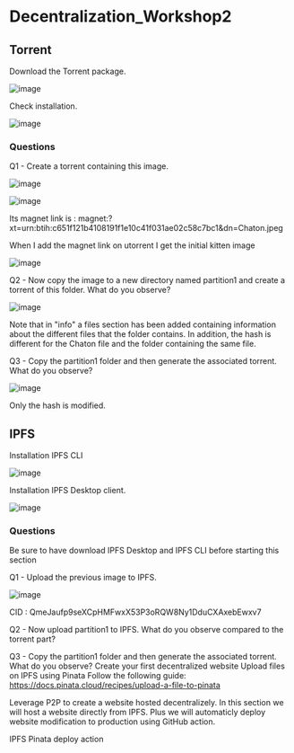 # Decentralization_Workshop2

## Torrent

Download the Torrent package.

![image](https://github.com/mariondss/Decentralization_Workshop2/assets/114142047/effc320a-c8c4-4bee-89e9-91cdb0448dea)

Check installation.

![image](https://github.com/mariondss/Decentralization_Workshop2/assets/114142047/0db22502-d1ef-42ed-9be8-ee7cb46470bf)

### Questions
Q1 - Create a torrent containing this image.

![image](https://github.com/mariondss/Decentralization_Workshop2/assets/114142047/7d21c57a-4768-4cc8-aeda-5492555a37d6)

![image](https://github.com/mariondss/Decentralization_Workshop2/assets/114142047/131b324a-b577-467c-8708-799b853cc001)

Its magnet link is : magnet:?xt=urn:btih:c651f121b4108191f1e10c41f031ae02c58c7bc1&dn=Chaton.jpeg

When I add the magnet link on utorrent I get the initial kitten image

![image](https://github.com/mariondss/Decentralization_Workshop2/assets/114142047/b3ffcfe4-e8fe-4440-9783-d21ed8f5d4be)


Q2 - Now copy the image to a new directory named partition1 and create a torrent of this folder. What do you observe?

![image](https://github.com/mariondss/Decentralization_Workshop2/assets/114142047/785778dd-3cf3-47b3-ba63-7284f7a11ac2)

Note that in "info" a files section has been added containing information about the different files that the folder contains. In addition, the hash is different for the Chaton file and the folder containing the same file.


Q3 - Copy the partition1 folder and then generate the associated torrent. What do you observe?

![image](https://github.com/mariondss/Decentralization_Workshop2/assets/114142047/b28423a8-947e-486e-92de-3958a56d1cdc)

Only the hash is modified.


## IPFS

Installation IPFS CLI 

![image](https://github.com/mariondss/Decentralization_Workshop2/assets/114142047/d18b8639-7033-4152-85ea-f53e0079d326)

Installation IPFS Desktop client.

![image](https://github.com/mariondss/Decentralization_Workshop2/assets/114142047/50aade1f-dfc4-40f2-819f-3230f3aa2858)


### Questions
Be sure to have download IPFS Desktop and IPFS CLI before starting this section

Q1 - Upload the previous image to IPFS.

![image](https://github.com/mariondss/Decentralization_Workshop2/assets/114142047/a4a92a3a-3741-4ea2-b032-17841796707f)

CID : QmeJaufp9seXCpHMFwxX53P3oRQW8Ny1DduCXAxebEwxv7

Q2 - Now upload partition1 to IPFS. What do you observe compared to the torrent part?



Q3 - Copy the partition1 folder and then generate the associated torrent. What do you observe?
Create your first decentralized website
Upload files on IPFS using Pinata
Follow the following guide: https://docs.pinata.cloud/recipes/upload-a-file-to-pinata

Leverage P2P to create a website hosted decentralizely.
In this section we will host a website directly from IPFS. Plus we will automaticly deploy website modification to production using GitHub action.

IPFS Pinata deploy action
